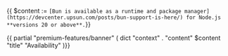 {{ $content := `[Bun is available as a runtime and package manager](https://devcenter.upsun.com/posts/bun-support-is-here/) for Node.js **versions 20 or above**.`}}

{{ partial "premium-features/banner" ( dict "context" . "content" $content "title" "Availability" )}}
